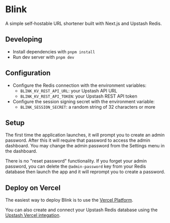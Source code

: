 # Blink

A simple self-hostable URL shortener built with Next.js and Upstash Redis.

## Developing

- Install dependencies with `pnpm install`
- Run dev server with `pnpm dev`

## Configuration

- Configure the Redis connection with the environment variables:
  - `BLINK_KV_REST_API_URL`: your Upstash API URL
  - `BLINK_KV_REST_API_TOKEN`: your Upstash REST API token
- Configure the session signing secret with the environment variable:
  - `BLINK_SESSION_SECRET`: a random string of 32 characters or more

## Setup

The first time the application launches, it will prompt you to create an admin password. After this it will
require that password to access the admin dashboard. You may change the admin password from the Settings menu
in the dashboard.

There is no "reset password" functionality. If you forget your admin password, you can delete the
`@admin-password` key from your Redis database then launch the app and it will reprompt you to create a
password.

## Deploy on Vercel

The easiest way to deploy Blink is to use the [Vercel Platform](https://vercel.com/new).

You can also create and connect your Upstash Redis database using the [Upstash Vercel integation](https://upstash.com/docs/redis/howto/vercelintegration).
